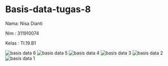 # Basis-data-tugas-8

Nama: Nisa Dianti

Nim : 311910074

Kelas : TI.19.B1

![basis data 6](https://user-images.githubusercontent.com/81575540/124468792-c34e9380-ddc3-11eb-94a7-43ad8fa45a59.png)
![basis data 5](https://user-images.githubusercontent.com/81575540/124468796-c47fc080-ddc3-11eb-9712-328694f88f89.png)
![basis data 4](https://user-images.githubusercontent.com/81575540/124468804-c6498400-ddc3-11eb-9557-497976043221.png)
![basis data 3](https://user-images.githubusercontent.com/81575540/124468808-c77ab100-ddc3-11eb-81c9-f250d596d39a.png)
![basis data 2](https://user-images.githubusercontent.com/81575540/124468753-b9c52b80-ddc3-11eb-9201-8e57968a4ff6.png)
![basis data 1](https://user-images.githubusercontent.com/81575540/124468786-c184d000-ddc3-11eb-8783-b241ecdb0901.png)
